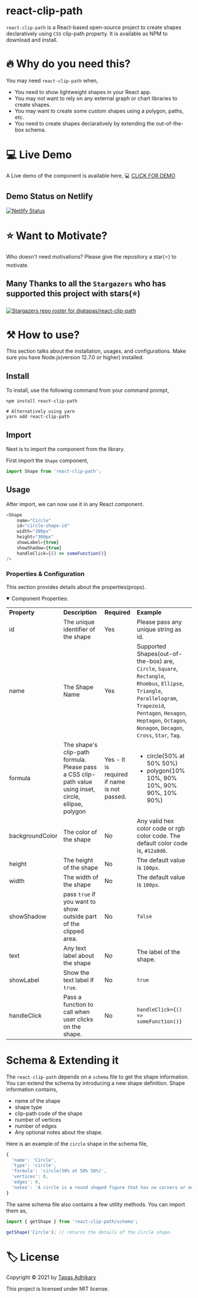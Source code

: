 # react-clip-path
`react-clip-path` is a React-based open-source project to create shapes declaratively using `CSS` clip-path property. It is available as NPM to download and install.

# 🔥 Why do you need this?
You may need `react-clip-path` when,

- You need to show lightweight shapes in your React app. 
- You may not want to rely on any external graph or chart libraries to create shapes.
- You may want to create some custom shapes using a polygon, paths, etc.
- You need to create shapes declaratively by extending the out-of-the-box schema.

# 💻 Live Demo
A Live demo of the component is available here, 💻 [CLICK FOR DEMO](https://react-clip-path.netlify.app/)

## Demo Status on Netlify

[![Netlify Status](https://api.netlify.com/api/v1/badges/6c1a6fc5-7887-431f-ac7c-3c14135e5e6b/deploy-status)](https://app.netlify.com/sites/react-clip-path/deploys)

# ⭐ Want to Motivate?
Who doesn't need motivations? Please give the repository a star(⭐) to motivate.

## Many Thanks to all the `Stargazers` who has supported this project with stars(⭐)

[![Stargazers repo roster for @atapas/react-clip-path](https://reporoster.com/stars/atapas/react-clip-path)](https://github.com/atapas/react-clip-path/stargazers)

# ⚒️ How to use?
This section talks about the installation, usages, and configurations. Make sure you have Node.js(version 12.7.0 or higher) installed.
## Install
To install, use the following command from your command prompt,

```shell
npm install react-clip-path

# Alternatively using yarn
yarn add react-clip-path
```

## Import
Next is to import the component from the library.

First import the `Shape` component,

```js
import Shape from 'react-clip-path';
```
## Usage
After import, we can now use it in any React component.

```js
<Shape
    name="Circle"
    id="circle-shape-id"
    width="300px"
    height="300px"
    showLabel={true}
    showShadow={true}
    handleClick={() => someFunction()}
/>
```
### Properties & Configuration
This section provides details about the properties(props).
<details open><summary>Component Properties:</summary>
<p>

<table>
  <tr>
    <td> <b>Property</b> </td> 
    <td> <b>Description</b> </td>
    <td> <b>Required</b> </td>
    <td> <b>Example</b> </td>
  </tr>

  <tr>
    <td> id </td>
    <td> The unique identifier of the shape </td>
    <td> Yes </td>
    <td>
      Please pass any unique string as id.
    </td>
  </tr>

  <tr>
    <td> name </td>
    <td> The Shape Name </td>
    <td> Yes </td>
    <td>
  Supported Shapes(out-of-the-box) are, <code>Circle</code>, <code>Square</code>, <code>Rectangle</code>, <code>Rhombus</code>, <code>Ellipse</code>, <code>Triangle</code>, <code>Parallelogram</code>, <code>Trapezoid</code>, <code>Pentagon</code>, <code>Hexagon</code>, <code>Heptagon</code>, <code>Octagon</code>, <code>Nonagon</code>, <code>Decagon</code>, <code>Cross</code>, <code>Star</code>, <code>Tag</code>.
    </td>
  </tr>

  <tr>
    <td> formula </td>
    <td> The shape's clip-path formula. Please pass a CSS clip-path value using inset, circle, ellipse, polygon</td>
    <td> Yes - It is required if name is not passed.  </td>
    <td>
      <ul>
        <li>circle(50% at 50% 50%)</li>
        <li>polygon(10% 10%, 90% 10%, 90% 90%, 10% 90%)</li>
      </ul>
    </td>
  </tr>

  <tr>
    <td> backgroundColor </td>
    <td> The color of the shape </td>
    <td> No </td>
    <td>
      Any valid hex color code or rgb color code. The default color code is, <code>#12a8d6</code>.
    </td>
  </tr>

  <tr>
    <td> height </td>
    <td> The height of the shape </td>
    <td> No </td>
    <td>
      The default value is <code>100px</code>.
    </td>
  </tr>

  <tr>
    <td> width </td>
    <td> The width of the shape </td>
    <td> No </td>
    <td>
      The default value is <code>100px</code>.
    </td>
  </tr>

  <tr>
    <td> showShadow </td>
    <td> pass <code>true</code> if you want to show outside part of the clipped area. </td>
    <td> No </td>
    <td>
      <code>false</code>
    </td>
  </tr>

  <tr>
    <td> text </td>
    <td> Any text label about the shape </td>
    <td> No </td>
    <td>
      The label of the shape.
    </td>
  </tr>

  <tr>
    <td> showLabel </td>
    <td> Show the text label if <code>true</code>. </td>
    <td> No </td>
    <td>
      <code>true</code>
    </td>
  </tr>

  <tr>
    <td> handleClick </td>
    <td> Pass a function to call when user clicks on the shape. </td>
    <td> No </td>
    <td>
      <code>handleClick={() => someFunction()}</code>
    </td>
  </tr>
</table>

</p>
</details>


# Schema & Extending it
The `react-clip-path` depends on a `schema` file to get the shape information. You can extend the schema by introducing a new shape definition. Shape information contains,

- name of the shape
- shape type
- clip-path code of the shape
- number of vertices
- number of edges
- Any optional notes about the shape.

Here is an example of the `circle` shape in the schema file,

```js
{
  'name': 'Circle',
  'type': 'circle',
  'formula': 'circle(50% at 50% 50%)',
  'vertices': 0,
  'edges': 0,
  'notes': 'A circle is a round shaped figure that has no corners or edges. In geometry, a circle can be defined as a closed, two-dimensional curved shape.'
}
```

The same schema file also contains a few utility methods. You can import them as,

```js
import { getShape } from 'react-clip-path/schema';

getShape('Circle'); // returns the details of the Circle shape.
```

# 🏷️ License
Copyright © 2021 by [Tapas Adhikary](https://tapasadhikary.com/)

This project is licensed under MIT license.



